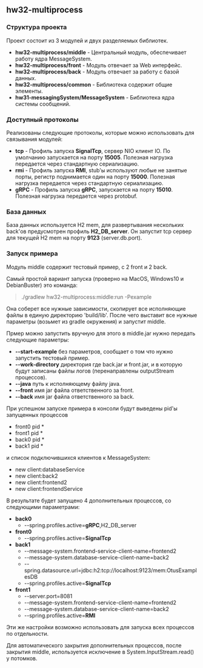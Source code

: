 ## hw32-multiprocess

### Структура проекта

Проект состоит из 3 модулей и двух разделяемых библиотек.

* **hw32-multiprocess/middle** - Центральный модуль, обеспечивает работу ядра MessageSystem.
* **hw32-multiprocess/front** - Модуль отвечает за Web интерфейс.
* **hw32-multiprocess/back** - Модуль отвечает за работу с базой данных.
* **hw32-multiprocess/common** - Библиотека содержит общие элементы.
* **hw31-messagingSystem/MessageSystem** - Библиотека ядра системы сообщений.

### Доступный протоколы

Реализованы следующие протоколы, которые можно использовать для связывания модулей:
* **tcp** - Профиль запуска **SignalTcp**, сервер NIO клиент IO. По умолчанию запускается на порту **15005**. Полезная нагрузка передается через стандартную сериализацию.
* **rmi** - Профиль запуска **RMI**, stub'ы используют любые не занятые порты, регистр поднимается один на порту **15000**. Полезная нагрузка передается через стандартную сериализацию.
* **gRPC** - Профиль запуска **gRPC**, запускается на порту **15010**. Полезная нагрузка передается через protobuf.

### База данных

База данных используется H2 mem, для развертывания нескольких back'ов предусмотрен
профиль **H2_DB_server**. Он запустит tcp сервер для текущей H2 mem на порту **9123** (server.db.port).

### Запуск примера

Модуль middle содержит тестовый пример, с 2 front и 2 back.

Самый простой вариант запуска (проверно на MacOS, Windows10 и DebianBuster) это команда:

> ./gradlew hw32-multiprocess:middle:run -Pexample

Она соберет все нужные зависимости, скопирует все исполняющие файлы в единую директорию 'build/lib'.
После чего выставит все нужные параметры (возьмет из gradle окружения) и запустит middle.

Прмер можно запустить вручную для этого в middle.jar нужно передать следующие параметры:

* **--start-example** без параметров, сообщает о том что нужно запустить тестовый пример.
* **--work-directory** директория где back.jar и front.jar, и в которую будут записаны файлы логов (перенаправлены outputStream процессов).
* **--java** путь к исполняющему файлу java.
* **--front** имя jar файла ответственного за front.
* **--back** имя jar файла ответственного за back.

При успешном запуске примера в консоли будут выведены pid'ы запущенных процессов

* front0 pid *
* front1 pid *
* back0 pid *
* back1 pid *

и список подключившихся клиентов к MessageSystem:

* new client:databaseService
* new client:back2
* new client:frontend2
* new client:frontendService

В результате будет запущено 4 дополнительных процессов, со следующими параметрами:

* **back0** 
  * --spring.profiles.active=**gRPC**,H2_DB_server
* **front0**
  * --spring.profiles.active=**SignalTcp**
* **back1**
  * --message-system.frontend-service-client-name=frontend2
  * --message-system.database-service-client-name=back2
  * --spring.datasource.url=jdbc:h2:tcp://localhost:9123/mem:OtusExamplesDB
  * --spring.profiles.active=**SignalTcp**
* **front1**
  * --server.port=8081
  * --message-system.frontend-service-client-name=frontend2
  * --message-system.database-service-client-name=back2
  * --spring.profiles.active=**RMI**

Эти же настройки возможно использовать для запуска всех процессов по отдельности.

Для автоматического закрытия дополнительных процессов, после закрытия middle, используется исключение в System.InputStream.read() у потомков.
